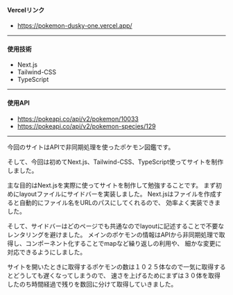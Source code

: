 #### Vercelリンク
* https://pokemon-dusky-one.vercel.app/
---
#### 使用技術
* Next.js
* Tailwind-CSS
* TypeScript
---
#### 使用API
* https://pokeapi.co/api/v2/pokemon/10033
* https://pokeapi.co/api/v2/pokemon-species/129
---
今回のサイトはAPIで非同期処理を使ったポケモン図鑑です。

そして、今回は初めてNext.js、Tailwind-CSS、TypeScript使ってサイトを制作しました。

主な目的はNext.jsを実際に使ってサイトを制作して勉強することです。
まず初めにlayoutファイルにサイドバーを実装しました。
Next.jsはファイルを作成すると自動的にファイル名をURLのパスにしてくれるので、
効率よく実装できました。

そして、サイドバーはどのページでも共通なのでlayoutに記述することで不要なレンタリングを避けました。
メインのポケモンの情報はAPIから非同期処理で取得し、コンポーネント化することでmapなど繰り返しの利用や、
細かな変更に対応できるようにしました。

サイトを開いたときに取得するポケモンの数は１０２５体なので一気に取得するとどうしても遅くなってしまうので、
速さを上げるためにまずは３０体を取得したのち時間経過で残りを数回に分けて取得していきました。
